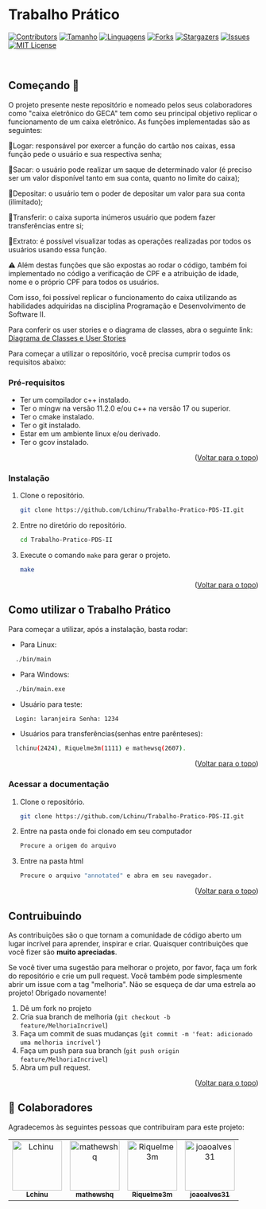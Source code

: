 <div id="top"></div>

# Trabalho Prático

[![Contributors][contributors-shield]][contributors-url]
[![Tamanho][tamanho-shield]][tamanho-url]
[![Linguagens][linguagens-shield]][linguagens-url]
[![Forks][forks-shield]][forks-url]
[![Stargazers][stars-shield]][stars-url]
[![Issues][issues-shield]][issues-url]
[![MIT License][license-shield]][license-url]

<br/>


## Começando 🚀

O projeto presente neste repositório e nomeado pelos seus colaboradores como "caixa eletrônico do GECA" tem como seu principal objetivo replicar o funcionamento
de um caixa eletrônico. As funções implementadas são as seguintes:

🔸Logar: responsável por exercer a função do cartão nos caixas, essa função pede o usuário e sua respectiva senha;

🔸Sacar: o usuário pode realizar um saque de determinado valor (é preciso ser um valor disponível tanto em sua conta, quanto no limite do caixa);

🔸Depositar: o usuário tem o poder de depositar um valor para sua conta (ilimitado);

🔸Transferir: o caixa suporta inúmeros usuário que podem fazer transferências entre si;

🔸Extrato: é possível visualizar todas as operações realizadas por todos os usuários usando essa função.

⚠️ Além destas funções que são expostas ao rodar o código, também foi implementado no código a verificação de CPF e a atribuição de idade, nome e o próprio CPF
para todos os usuários. 

Com isso, foi possível replicar o funcionamento do caixa utilizando as habilidades adquiridas na disciplina Programação e Desenvolvimento de Software II.

Para conferir os user stories e o diagrama de classes, abra o seguinte link:
[Diagrama de Classes e User Stories](https://drive.google.com/drive/folders/1cvfTX_nM4hIMSaTGDjOpk2J5u71Z3WPO?usp=sharing)


Para começar a utilizar o repositório, você precisa cumprir todos os requisitos abaixo:

### Pré-requisitos

* Ter um compilador c++ instalado.
* Ter o mingw na versão 11.2.0 e/ou c++ na versão 17 ou superior.
* Ter o cmake instalado.
* Ter o git instalado.
* Estar em um ambiente linux e/ou derivado.
* Ter o gcov instalado.

<p align="right">(<a href="#top">Voltar para o topo</a>)</p>

### Instalação

1. Clone o repositório.
   ```sh
   git clone https://github.com/Lchinu/Trabalho-Pratico-PDS-II.git
   ```
2. Entre no diretório do repositório.
    ```sh
    cd Trabalho-Pratico-PDS-II
    ```
3. Execute o comando `make` para gerar o projeto.
    ```sh
    make
    ```
<p align="right">(<a href="#top">Voltar para o topo</a>)</p>

## Como utilizar o Trabalho Prático

Para começar a utilizar, após a instalação, basta rodar:

- Para Linux:

```sh
  ./bin/main
```
- Para Windows:

```sh
  ./bin/main.exe
```
- Usuário para teste:

```sh
  Login: laranjeira Senha: 1234
```
- Usuários para transferências(senhas entre parênteses):

```sh
  lchinu(2424), Riquelme3m(1111) e mathewsq(2607).
```

<p align="right">(<a href="#top">Voltar para o topo</a>)</p>

### Acessar a documentação

1. Clone o repositório.
   ```sh
   git clone https://github.com/Lchinu/Trabalho-Pratico-PDS-II.git
   ```
2. Entre na pasta onde foi clonado em seu computador
    ```sh
    Procure a origem do arquivo
    ```
3. Entre na pasta html
    ```sh
    Procure o arquivo "annotated" e abra em seu navegador.
    ```
<p align="right">(<a href="#top">Voltar para o topo</a>)</p>

## Contruibuindo

As contribuições são o que tornam a comunidade de código aberto um lugar incrível para aprender, inspirar e criar. Quaisquer contribuições que você fizer são **muito apreciadas**.

Se você tiver uma sugestão para melhorar o projeto, por favor, faça um fork do repositório e crie um pull request. Você também pode simplesmente abrir um issue com a tag "melhoria".
Não se esqueça de dar uma estrela ao projeto! Obrigado novamente!

1. Dê um fork no projeto
2. Cria sua branch de melhoria (`git checkout -b feature/MelhoriaIncrivel`)
3. Faça um commit de suas mudanças (`git commit -m 'feat: adicionado uma melhoria incrível'`)
4. Faça um push para sua branch (`git push origin feature/MelhoriaIncrivel`)
5. Abra um pull request.

<p align="right">(<a href="#top">Voltar para o topo</a>)</p>

## 🤝 Colaboradores

Agradecemos às seguintes pessoas que contribuíram para este projeto:

<table>
  <tr>
    <td align="center">
      <a href="#">
        <img src="https://avatars3.githubusercontent.com/u/94313134" width="100px;" alt="Lchinu"/><br>
        <sub>
          <b>Lchinu</b>
        </sub>
      </a>
    </td>
    <td align="center">
      <a href="#">
        <img src="https://avatars3.githubusercontent.com/u/112971684" width="100px;" alt="mathewshq"/><br>
        <sub>
          <b>mathewshq</b>
        </sub>
      </a>
    </td>
	<td align="center">
      <a href="#">
        <img src="https://avatars3.githubusercontent.com/u/110072781" width="100px;" alt="Riquelme3m"/><br>
        <sub>
          <b>Riquelme3m</b>
        </sub>
      </a>
    </td>
    <td align="center">
      <a href="#">
        <img src="https://avatars.githubusercontent.com/u/100239569" width="100px;" alt="joaoalves31"/><br>
        <sub>
          <b>joaoalves31</b>
        </sub>
      </a>
    </td>
    
  </tr>
</table>


[documentacao-shield]: https://img.shields.io/badge/Documentação%20Doxygen-clique%20aqui-blue
[linguagens-shield]: https://img.shields.io/github/languages/count/Lchinu/Trabalho-Pratico-PDS-II?style=for-the-badge
[linguagens-url]: https://github.com/Lchinu/Trabalho-Pratico-PDS-II/
[tamanho-shield]: https://img.shields.io/github/repo-size/Lchinu/Trabalho-Pratico-PDS-II?style=for-the-badge
[tamanho-url]: https://github.com/Lchinu/Trabalho-Pratico-PDS-II/
[contributors-shield]: https://img.shields.io/github/contributors/Lchinu/Trabalho-Pratico-PDS-II.svg?style=for-the-badge
[contributors-url]: https://github.com/Lchinu/Trabalho-Pratico-PDS-II/graphs/contributors
[forks-shield]: https://img.shields.io/github/forks/Lchinu/Trabalho-Pratico-PDS-II.svg?style=for-the-badge
[forks-url]: https://github.com/Lchinu/Trabalho-Pratico-PDS-II/network/members
[stars-shield]: https://img.shields.io/github/stars/Lchinu/Trabalho-Pratico-PDS-II.svg?style=for-the-badge
[stars-url]: https://github.com/Lchinu/Trabalho-Pratico-PDS-II/stargazers
[issues-shield]: https://img.shields.io/github/issues/Lchinu/Trabalho-Pratico-PDS-II.svg?style=for-the-badge
[issues-url]: https://github.com/Lchinu/Trabalho-Pratico-PDS-II/issues
[license-shield]: https://img.shields.io/github/license/Lchinu/Trabalho-Pratico-PDS-II.svg?style=for-the-badge
[license-url]: https://github.com/Lchinu/Trabalho-Pratico-PDS-II/blob/master/LICENSE.txt
